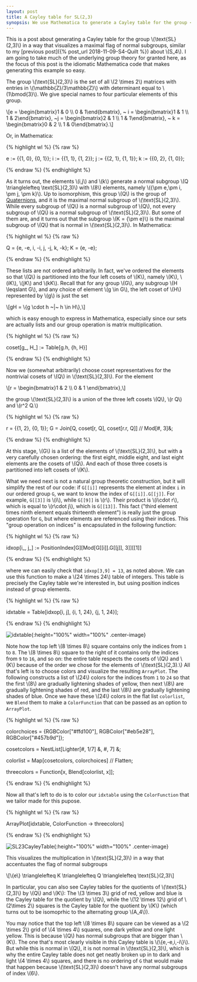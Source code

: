 ```yaml
---
layout: post
title: A Cayley table for SL(2,3)
synopsis: We use Mathematica to generate a Cayley table for the group <a href="https://groupprops.subwiki.org/wiki/Special_linear_group:SL(2,3)">\(\text{SL}(2,3)\)</a> that visualizes its maximal normal series. <br> <br> <p><img src="http://nathanfieldsteel.github.io/public/SL23CayleyTable.png" alt="Cayley table for SL(2,3)" height="50%" width="50%" class="center-image"/></p>
---
```


This is a post about generating a Cayley table for the group \\(\text{SL}(2,3)\\) in a way that visualizes a maximal flag of normal subgroups, similar to my [previous post]({% post_url 2018-11-09-S4-Quilt %}) about \\(S_4\\). I am going to take much of the underlying group theory for granted here, as the focus of this post is the idiomatic Mathematica code that makes generating this example so easy.

The group \\(\text{SL}(2,3)\\) is the set of all \\(2 \times 2\\) matrices with entries in \\(\mathbb{Z}/3\mathbb{Z}\\) with determinant equal to \\(1\bmod{3}\\). We give special names to four particular elements of this group.

\\[e = \begin{bmatrix}1 & 0 \\\ 0 & 1\end{bmatrix}, ~ i = \begin{bmatrix}1 & 1 \\\ 1 & 2\end{bmatrix}, ~j = \begin{bmatrix}2 & 1 \\\ 1 & 1\end{bmatrix}, ~ k = \begin{bmatrix}0 & 2 \\\ 1 & 0\end{bmatrix}.\\]

Or, in Mathematica:

{% highlight wl %}
{% raw %}

e := {{1, 0}, {0, 1}};
i := {{1, 1}, {1, 2}};
j := {{2, 1}, {1, 1}};
k := {{0, 2}, {1, 0}};

{% endraw %}
{% endhighlight %}

As it turns out, the elements \\(i,j\\) and \\(k\\) generate a normal subgroup \\(Q \trianglelefteq \text{SL}(2,3)\\) with \\(8\\) elements, namely \\(\{\pm e,\pm i, \pm j, \pm k\}\\). Up to isomorphism, this group \\(Q\\) is the group of [Quaternions](https://en.wikipedia.org/wiki/Quaternion_group), and it is the maximal normal subgroup of \\(\text{SL}(2,3)\\). While every subgroup of \\(Q\\) is a normal subgroup of \\(Q\\), not every subgroup of \\(Q\\) is a normal subgroup of \\(\text{SL}(2,3)\\). But some of them are, and it turns out that the subgroup \\(K = \{\pm e\}\\) is the maximal subgroup of \\(Q\\) that is normal in \\(\text{SL}(2,3)\\). In Mathematica:

{% highlight wl %}
{% raw %}

Q = {e, -e, i, -i, j, -j, k, -k};
K = {e, -e};

{% endraw %}
{% endhighlight %}

These lists are not ordered arbitrarily. In fact, we've ordered the elements so that \\(Q\\) is partitioned into the four left cosets of \\(K\\), namely \\(K\\), \\(iK\\), \\(jK\\) and \\(kK\\). Recall that for any group \\(G\\), any subgroup \\(H \leqslant G\\), and any choice of element \\(g \in G\\), the left coset of \\(H\\) represented by \\(g\\) is just the set

\\[gH = \\{g \cdot h ~\|~ h \in H\\},\\]

which is easy enough to express in Mathematica, especially since our sets are actually lists and our group operation is matrix multiplication.

{% highlight wl %}
{% raw %}

coset[g_, H_] := Table[g.h, {h, H}]

{% endraw %}
{% endhighlight %}

Now we (somewhat arbitrarily) choose coset representatives for the nontrivial cosets of \\(Q\\) in \\(\text{SL}(2,3)\\). For the element

\\[r = \begin{bmatrix}1 & 2 \\\ 0 & 1 \end{bmatrix},\\]

the group \\(\text{SL}(2,3)\\) is a union of the three left cosets \\(Q\\), \\(r Q\\) and \\(r^2 Q.\\)

{% highlight wl %}
{% raw %}

r = {{1, 2}, {0, 1}};
G = Join[Q, coset[r, Q], coset[r.r, Q]] // Mod[#, 3]&;

{% endraw %}
{% endhighlight %}

At this stage, \\(G\\) is a list of the elements of \\(\text{SL}(2,3)\\), but with a very carefully chosen ordering: the first eight, middle eight, and last eight elements are the cosets of \\(Q\\). And each of those three cosets is partitioned into left cosets of \\(K\\).

What we need next is not a natural group theoretic construction, but it will simplify the rest of our code: if `G[[i]]` represents the element at index `i` in our ordered group `G`, we want to know the index of `G[[i]].G[[j]]`. For example, `G[[3]]` is \\(i\\), while `G[[9]]` is \\(r\\). Their product is \\(i\cdot r\\), which is equal to \\(r\cdot j\\), which is `G[[13]]`. This fact ("third element times ninth element equals thirteenth element") is really just the group operation for `G`, but where elements are referenced using their indices. This "group operation on indices" is encapsulated in the following function:

{% highlight wl %}
{% raw %}

idxop[i_, j_] := PositionIndex[G][Mod[G[[i]].G[[j]], 3]][[1]]

{% endraw %}
{% endhighlight %}

where we can easily check that `idxop[3,9] = 13`, as noted above. We can use this function to make a \\(24 \times 24\\) table of integers. This table is precisely the Cayley table we're interested in, but using position indices instead of group elements.

{% highlight wl %}
{% raw %}

idxtable = Table[idxop[i, j], {i, 1, 24}, {j, 1, 24}];

{% endraw %}
{% endhighlight %}

![idxtable]({{site.url}}/public/idxtable.png){:height="100%" width="100%" .center-image}

Note how the top left \\(8 \times 8\\) square contains only the indices from `1` to `8`. The \\(8 \times 8\\) square to the right of it contains only the indices from `9` to `16`, and so on: the entire table respects the cosets of \\(Q\\) and \\(K\\) because of the order we chose for the elements of \\(\text{SL}(2,3).\\) All that's left is to choose colors and visualize the resulting `ArrayPlot`. The following constructs a list of \\(24\\) colors for the indices from `1` to `24` so that the first \\(8\\) are gradually lightening shades of yellow, then next \\(8\\) are gradually lightening shades of red, and the last \\(8\\) are gradually lightening shades of blue. Once we have these \\(24\\) colors in the flat list `colorlist`, we `Blend` them to make a `ColorFunction` that can be passed as an option to `ArrayPlot`.

{% highlight wl %}
{% raw %}

colorchoices = {RGBColor["#ffd100"],
		RGBColor["#eb5e28"],
		RGBColor["#457b9d"]};
		
cosetcolors = NestList[Lighter[#, 1/7] &, #, 7] &;

colorlist = Map[cosetcolors, colorchoices] // Flatten;

threecolors = Function[x, Blend[colorlist, x]];

{% endraw %}
{% endhighlight %}

Now all that's left to do is to color our `idxtable` using the `ColorFunction` that we tailor made for this pupose.

{% highlight wl %}
{% raw %}

ArrayPlot[idxtable, ColorFunction -> threecolors]

{% endraw %}
{% endhighlight %}

![SL23CayleyTable]({{site.url}}/public/SL23CayleyTable.png){:height="100%" width="100%" .center-image}

This visualizes the multiplication in \\(\text{SL}(2,3)\\) in a way that accentuates the flag of normal subgroups

\\[\\{e\\} \trianglelefteq K \trianglelefteq Q \trianglelefteq \text{SL}(2,3)\\]

In particular, you can also see Cayley tables for the quotients of \\(\text{SL}(2,3)\\) by \\(Q\\) and \\(K\\): The \\(3 \times 3\\) grid of red, yellow and blue is the Cayley table for the quotient by \\(Q\\), while the \\(12 \times 12\\) grid of \\(2\times 2\\) squares is the Cayley table for the quotient by \\(K\\) (which turns out to be isomoprhic to the alternating group \\(A_4\\)).

You may notice that the top left \\(8 \times 8\\) square can be viewed as a \\(2 \times 2\\) grid of \\(4 \times 4\\) squares, one dark yellow and one light yellow. This is because \\(Q\\) has normal subgroups that are bigger than \\(K\\). The one that's most clearly visible in this Cayley table is \\(\\{e,-e,i,-i\\}\\). But while this is normal in \\(Q\\), it is not normal in \\(\text{SL}(2,3)\\), which is why the entire Cayley table does not get neatly broken up in to dark and light \\(4 \times 4\\) squares, and there is no ordering of `G` that would make that happen because \\(\text{SL}(2,3)\\) doesn't have any normal subgroups of index \\(6\\).